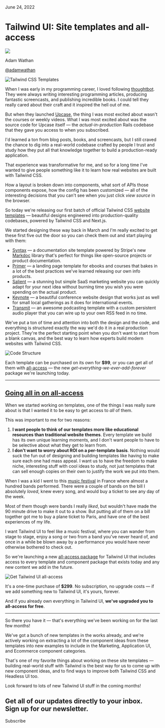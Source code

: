 June 24, 2022

# Tailwind UI: Site templates and all-access

![](/_next/image?url=%2F_next%2Fstatic%2Fmedia%2Fadamwathan.f69b0b90.jpg\&w=96\&q=75)

Adam Wathan

[@adamwathan](https://twitter.com/adamwathan)

![Tailwind CSS Templates](/_next/image?url=%2F_next%2Fstatic%2Fmedia%2Ftemplates.645e1829.jpg\&w=3840\&q=75)

When I was early in my programming career, I loved following [thoughtbot](https://thoughtbot.com/). They were always writing interesting programming articles, producing fantastic screencasts, and publishing incredible books. I could tell they really cared about their craft and it inspired the hell out of me.

But when they launched [Upcase](https://thoughtbot.com/upcase), the thing I was most excited about wasn't the courses or weekly videos. What I was most excited about was the source code for Upcase itself — the *actual-in-production* Rails codebase that they gave you access to when you subscribed.

I'd learned a ton from blog posts, books, and screencasts, but I still craved the chance to dig into a real-world codebase crafted by people I trust and study how they put all that knowledge together to build a production-ready application.

That experience was transformative for me, and so for a long time I've wanted to give people something like it to learn how real websites are built with Tailwind CSS.

How a layout is broken down into components, what sort of APIs those components expose, how the config has been customized — all of the interesting decisions that you can't see when you just click *view source* in the browser.

So today we're releasing our first batch of official Tailwind CSS [website templates](https://tailwindui.com/templates) — beautiful designs engineered into production-quality codebases, powered by Tailwind CSS and Next.js.

We started designing these way back in March and I'm really excited to get these first five out the door so you can check them out and start playing with them:

- [Syntax](https://syntax.tailwindui.com/) — a documentation site template powered by Stripe's new [Markdoc](https://markdoc.io/) library that's perfect for things like open-source projects or product documentation.
- [Primer](https://primer.tailwindui.com/) — a landing page template for ebooks and courses that bakes in a lot of the best practices we've learned releasing our own info products.
- [Salient](https://salient.tailwindui.com/) — a stunning but simple SaaS marketing website you can quickly adapt for your next idea without burning time you wish you were spending on the actual product.
- [Keynote](https://keynote.tailwindui.com/) — a beautiful conference website design that works just as well for small local gatherings as it does for international events.
- [Transmit](https://transmit.tailwindui.com/) — an awesome podcasting template with a custom persistent audio player that you can wire up to your own RSS feed in no time.

We've put a ton of time and attention into both the design and the code, and everything is structured exactly the way we'd do it in a real production project. They're the perfect starting point when you don't want to start from a blank canvas, and the best way to learn how experts build modern websites with Tailwind CSS.

![Code Structure](/_next/image?url=%2F_next%2Fstatic%2Fmedia%2Fcode-structure.0e63020e.jpg\&w=3840\&q=75)

Each template can be purchased on its own for **$99**, or you can get all of them with [all-access](https://tailwindui.com/all-access) — the new *get-everything-we-ever-add-forever* package we're launching today.

***

## [Going all in on all-access](#going-all-in-on-all-access)

When we started working on templates, one of the things I was really sure about is that I wanted it to be easy to get access to *all* of them.

This was important to me for two reasons:

1. **I want people to think of our templates more like educational resources than traditional website themes**. Every template we build has its own unique learning moments, and I don't want people to have to be selective about what they get to learn from.
1. **I don't want to worry about ROI on a per-template basis**. Nothing would suck the fun out of designing and building templates like having to make sure each one had mass appeal. I want us to have the freedom to make niche, interesting stuff with cool ideas to study, not just templates that can sell enough copies on their own to justify the work we put into them.

When I was a kid I went to this [music festival](https://en.concerts-metal.com/concert_-_Hellfest_2008-3308.html) in France where almost a hundred bands performed. There were a couple of bands on the bill I absolutely *loved*, knew every song, and would buy a ticket to see any day of the week.

Most of them though were bands I really *liked*, but wouldn't have made the 90 minute drive to make it out to a show. But putting all of them on a bill together got me to buy a plane ticket to Paris, and have one of the best experiences of my life.

I want Tailwind UI to feel like a music festival, where you can wander from stage to stage, enjoy a song or two from a band you've never heard of, and once in a while be blown away by a performance you would have never otherwise bothered to check out.

So we're launching a new [all-access package](https://tailwindui.com/all-access) for Tailwind UI that includes access to every template and component package that exists today and any new content we add in the future.

![Get Tailwind UI all-access](/_next/image?url=%2F_next%2Fstatic%2Fmedia%2Fall-access.a665f303.jpg\&w=3840\&q=75)

It's a one-time purchase of **$299**. No subscription, no upgrade costs — if we add something new to Tailwind UI, it's yours, forever.

And if you already own everything in Tailwind UI, **we've upgraded you to all-access for free**.

***

So there you have it — that's everything we've been working on for the last few months!

We've got a bunch of new templates in the works already, and we're actively working on extracting a lot of the component ideas from these templates into new examples to include in the Marketing, Application UI, and Ecommerce component categories.

That's one of my favorite things about working on these site templates — building real-world stuff with Tailwind is the best way for us to come up with new component ideas, and to find ways to improve both Tailwind CSS and Headless UI too.

Look forward to lots of new Tailwind UI stuff in the coming months!

Get all of our updates directly to your inbox.\
Sign up for our newsletter.
---------------------------

Subscribe
